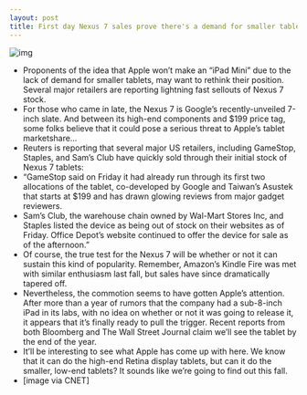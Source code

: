 ```yaml
---
layout: post
title: First day Nexus 7 sales prove there's a demand for smaller tablets
---
```

![img](http://media.idownloadblog.com/wp-content/uploads/2012/07/7-inch-tablets.jpg)
* Proponents of the idea that Apple won’t make an “iPad Mini” due to the lack of demand for smaller tablets, may want to rethink their position. Several major retailers are reporting lightning fast sellouts of Nexus 7 stock.
* For those who came in late, the Nexus 7 is Google’s recently-unveiled 7-inch slate. And between its high-end components and $199 price tag, some folks believe that it could pose a serious threat to Apple’s tablet marketshare…
* Reuters is reporting that several major US retailers, including GameStop, Staples, and Sam’s Club have quickly sold through their initial stock of Nexus 7 tablets:
* “GameStop said on Friday it had already run through its first two allocations of the tablet, co-developed by Google and Taiwan’s Asustek that starts at $199 and has drawn glowing reviews from major gadget reviewers.
* Sam’s Club, the warehouse chain owned by Wal-Mart Stores Inc, and Staples listed the device as being out of stock on their websites as of Friday. Office Depot’s website continued to offer the device for sale as of the afternoon.”
* Of course, the true test for the Nexus 7 will be whether or not it can sustain this kind of popularity. Remember, Amazon’s Kindle Fire was met with similar enthusiasm last fall, but sales have since dramatically tapered off.
* Nevertheless, the commotion seems to have gotten Apple’s attention. After more than a year of rumors that the company had a sub-8-inch iPad in its labs, with no idea on whether or not it was going to release it, it appears that it’s finally ready to pull the trigger. Recent reports from both Bloomberg and The Wall Street Journal claim we’ll see the tablet by the end of the year.
* It’ll be interesting to see what Apple has come up with here. We know that it can do the high-end Retina display tablets, but can it do the smaller, low-end tablets? It sounds like we’re going to find out this fall.
* [image via CNET]

